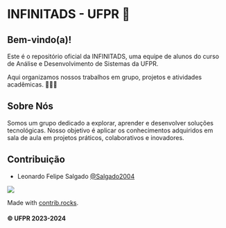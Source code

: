 # INFINITADS - UFPR 🚀

## Bem-vindo(a)!

Este é o repositório oficial da INFINITADS, uma equipe de alunos do curso de Análise e Desenvolvimento de Sistemas da UFPR. 

Aqui organizamos nossos trabalhos em grupo, projetos e atividades acadêmicas. 👨‍🎓📘

## Sobre Nós

Somos um grupo dedicado a explorar, aprender e desenvolver soluções tecnológicas. Nosso objetivo é aplicar os conhecimentos adquiridos em sala de aula em projetos práticos, colaborativos e inovadores.

## Contribuição

- Leonardo Felipe Salgado [@Salgado2004](https://github.com/salgado2004)

<a href="https://github.com/InfiniTADS-UFPR/.github/graphs/contributors">
  <img src="https://contrib.rocks/image?repo=InfiniTADS-UFPR/.github" />
</a>

Made with [contrib.rocks](https://contrib.rocks).

#### &copy; UFPR 2023-2024
